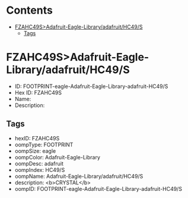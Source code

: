 



Contents
========

* [FZAHC49S>Adafruit-Eagle-Library/adafruit/HC49/S](#fzahc49sadafruit-eagle-libraryadafruithc49s)
	* [Tags](#tags)

# FZAHC49S>Adafruit-Eagle-Library/adafruit/HC49/S

- ID: FOOTPRINT-eagle-Adafruit-Eagle-Library-adafruit-HC49/S
- Hex ID: FZAHC49S
- Name: 
- Description: 

## Tags

- hexID: FZAHC49S
- oompType: FOOTPRINT
- oompSize: eagle
- oompColor: Adafruit-Eagle-Library
- oompDesc: adafruit
- oompIndex: HC49/S
- oompName: Adafruit-Eagle-Library/adafruit/HC49/S
- description: &lt;b&gt;CRYSTAL&lt;/b&gt;
- oompID: FOOTPRINT-eagle-Adafruit-Eagle-Library-adafruit-HC49/S

